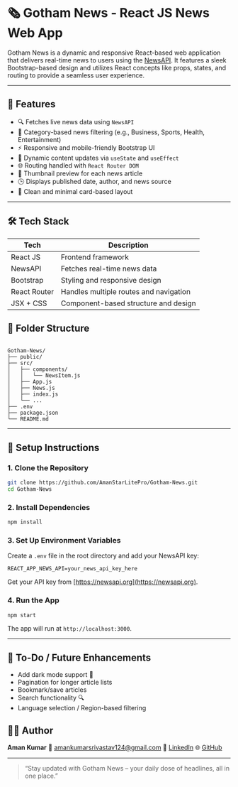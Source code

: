 # 🗞️ Gotham News - React JS News Web App

Gotham News is a dynamic and responsive React-based web application that delivers real-time news to users using the [NewsAPI](https://newsapi.org/). It features a sleek Bootstrap-based design and utilizes React concepts like props, states, and routing to provide a seamless user experience.

---

## 🚀 Features

- 🔍 Fetches live news data using `NewsAPI`
- 🧭 Category-based news filtering (e.g., Business, Sports, Health, Entertainment)
- ⚡ Responsive and mobile-friendly Bootstrap UI
- 🔁 Dynamic content updates via `useState` and `useEffect`
- 🌐 Routing handled with `React Router DOM`
- 📸 Thumbnail preview for each news article
- 🕒 Displays published date, author, and news source
- 🧼 Clean and minimal card-based layout

---

## 🛠️ Tech Stack

| Tech            | Description                            |
|-----------------|----------------------------------------|
| React JS        | Frontend framework                     |
| NewsAPI         | Fetches real-time news data            |
| Bootstrap       | Styling and responsive design          |
| React Router    | Handles multiple routes and navigation |
| JSX + CSS       | Component-based structure and design   |

## 📂 Folder Structure

```

Gotham-News/
├── public/
├── src/
│   ├── components/
│   │   └── NewsItem.js
│   ├── App.js
│   ├── News.js
│   ├── index.js
│   └── ...
├── .env
├── package.json
└── README.md

````

---

## 🔧 Setup Instructions

### 1. Clone the Repository

```bash
git clone https://github.com/AmanStarLitePro/Gotham-News.git
cd Gotham-News
````

### 2. Install Dependencies

```bash
npm install
```

### 3. Set Up Environment Variables

Create a `.env` file in the root directory and add your NewsAPI key:

```env
REACT_APP_NEWS_API=your_news_api_key_here
```

Get your API key from [https://newsapi.org](https://newsapi.org).

### 4. Run the App

```bash
npm start
```

The app will run at `http://localhost:3000`.

---

## 📌 To-Do / Future Enhancements

* Add dark mode support 🌙
* Pagination for longer article lists
* Bookmark/save articles
* Search functionality 🔍
* Language selection / Region-based filtering

## 👨‍💻 Author

**Aman Kumar**
📧 [amankumarsrivastav124@gmail.com](mailto:amankumarsrivastav124@gmail.com)
🔗 [LinkedIn](https://www.linkedin.com/in/aman-kumar-srivastav-aa438b28b/)
🌐 [GitHub](https://github.com/AmanStarLitePro)

---

> “Stay updated with Gotham News – your daily dose of headlines, all in one place.”

